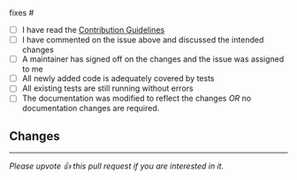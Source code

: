 <!--
Do NOT open a PR without discussing the changes on an open issue, first.

Add the issue number here. e.g. #123
-->
fixes #

<!-- formalities. These are not optional. -->

- [ ] I have read the [Contribution Guidelines](https://github.com/spectreconsole/spectre.console/blob/main/CONTRIBUTING.md)
- [ ] I have commented on the issue above and discussed the intended changes
- [ ] A maintainer has signed off on the changes and the issue was assigned to me
- [ ] All newly added code is adequately covered by tests
- [ ] All existing tests are still running without errors
- [ ] The documentation was modified to reflect the changes _OR_ no documentation changes are required.

## Changes

<!-- describe the changes you made. -->

---
_Please upvote :+1: this pull request if you are interested in it._